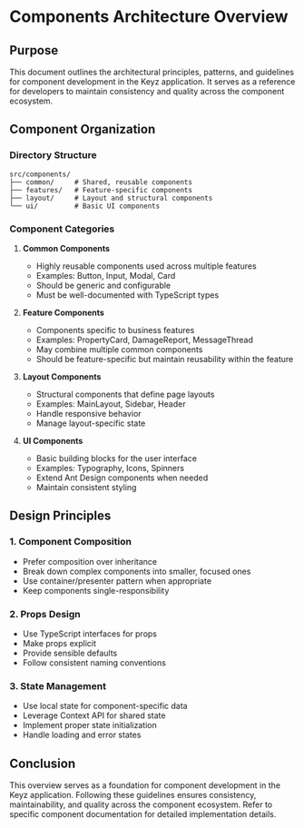 # Components Architecture Overview

## Purpose
This document outlines the architectural principles, patterns, and guidelines for component development in the Keyz application. It serves as a reference for developers to maintain consistency and quality across the component ecosystem.

## Component Organization

### Directory Structure
```
src/components/
├── common/     # Shared, reusable components
├── features/   # Feature-specific components
├── layout/     # Layout and structural components
└── ui/         # Basic UI components
```

### Component Categories

1. **Common Components**
   - Highly reusable components used across multiple features
   - Examples: Button, Input, Modal, Card
   - Should be generic and configurable
   - Must be well-documented with TypeScript types

2. **Feature Components**
   - Components specific to business features
   - Examples: PropertyCard, DamageReport, MessageThread
   - May combine multiple common components
   - Should be feature-specific but maintain reusability within the feature

3. **Layout Components**
   - Structural components that define page layouts
   - Examples: MainLayout, Sidebar, Header
   - Handle responsive behavior
   - Manage layout-specific state

4. **UI Components**
   - Basic building blocks for the user interface
   - Examples: Typography, Icons, Spinners
   - Extend Ant Design components when needed
   - Maintain consistent styling

## Design Principles

### 1. Component Composition
- Prefer composition over inheritance
- Break down complex components into smaller, focused ones
- Use container/presenter pattern when appropriate
- Keep components single-responsibility

### 2. Props Design
- Use TypeScript interfaces for props
- Make props explicit
- Provide sensible defaults
- Follow consistent naming conventions

### 3. State Management
- Use local state for component-specific data
- Leverage Context API for shared state
- Implement proper state initialization
- Handle loading and error states

## Conclusion

This overview serves as a foundation for component development in the Keyz application. Following these guidelines ensures consistency, maintainability, and quality across the component ecosystem. Refer to specific component documentation for detailed implementation details. 